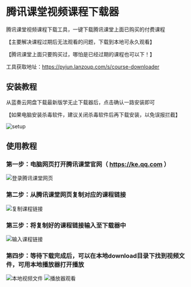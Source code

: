 # 腾讯课堂视频课程下载器

腾讯课堂视频课程下载工具，一键下载腾讯课堂上面已购买的付费课程

【主要解决课程过期后无法观看的问题，下载到本地可永久观看】

【腾讯课堂上面只要购买过，哪怕是已经过期的课程也可以下！】

工具获取地址：https://pyjun.lanzoup.com/s/course-downloader

## 安装教程
从蓝奏云网盘下载最新版学无止下载器后，点击确认一路安装即可

【如果电脑安装杀毒软件，建议关闭杀毒软件后再下载安装，以免误报拦截】

![setup](https://github.com/PyJun/xiaoetech_downlaoder/assets/39453044/e233a6a5-9d22-46eb-874e-90b9c8a91572)


## 使用教程
### 第一步：电脑网页打开腾讯课堂官网（ https://ke.qq.com ）
![登录腾讯课堂网页](https://github.com/PyJun/keqq_downloader/assets/39453044/faf71186-debe-47bf-bc34-dc7194003784)
### 第二步：从腾讯课堂网页复制对应的课程链接
![复制课程链接](https://github.com/PyJun/keqq_downloader/assets/39453044/1165f13b-38b6-49a0-8db4-1fea98fe4e98)
### 第三步：将复制好的课程链接输入至下载器中
![输入课程链接](https://github.com/PyJun/keqq_downloader/assets/39453044/730476eb-594c-4ee5-9741-76e6c6c6ed5b)
### 第四步：等待下载完成后，可以在本地download目录下找到视频文件，可用本地播放器打开播放
![本地视频文件](https://github.com/PyJun/keqq_downloader/assets/39453044/bfb6e2e1-c4c9-4a59-96d6-1ba49bff83e9)
![播放器观看](https://github.com/PyJun/keqq_downloader/assets/39453044/faa2e043-1bea-4fb1-bafe-31b3b0c01a03)
